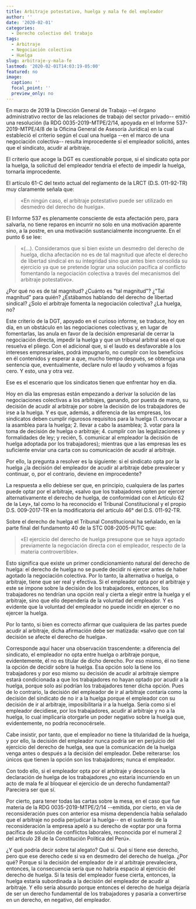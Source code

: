 ```yaml
---
title: Arbitraje potestativo, huelga y mala fe del empleador
author: ''
date: '2020-02-01'
categories:
  - Derecho colectivo del trabajo
tags:
  - Arbitraje
  - Negociación colectiva
  - Huelga
slug: arbitraje-y-mala-fe
lastmod: '2020-02-01T14:03:19-05:00'
featured: no
image:
  caption: ''
  focal_point: ''
  preview_only: no
---
```

En marzo de 2019 la Dirección General de Trabajo --el órgano administrativo rector de las relaciones de trabajo del sector privado-- emitió una resolución (la RDG 0035-2019-MTPE/2/14, apoyada en el Informe 537-2019-MTPE/4/8 de la Oficina General de Asesoría Jurídica) en la cual estableció el criterio según el cual una huelga --en el marco de una negociación colectiva-- resulta improcedente si el empleador solicitó, antes que el sindicato, acudir al arbitraje. 

El criterio que acoge la DGT es cuestionable porque, si el sindicato opta por la huelga, la solicitud del empleador tendría el efecto de impedir la huelga, tornarla improcedente.

El artículo 61-C del texto actual del reglamento de la LRCT (D.S. 011-92-TR) muy claramente señala que:

> «En ningún caso, el arbitraje potestativo puede ser utilizado en desmedro del derecho de huelga».

El Informe 537 es plenamente consciente de esta afectación pero, para salvarla, no tiene reparos en incurrir no solo en una motivación aparente sino, a la postre, en una motivación sustancialmente incongruente. En el punto 6 se lee:

> «(...). Consideramos que si bien existe un desmedro del derecho de huelga, dicha afectación no es de tal magnitud que afecte el derecho de libertad sindical en su integridad sino que antes bien consolida su ejercicio ya que se pretende lograr una solución pacífica al conflicto fomentando la negociación colectiva a través del mecanismos del arbitraje potestativo».

¿Por qué no es de tal magnitud? ¿Cuánto es "tal magnitud"? ¿"Tal magnitud" para quién? ¿Estábamos hablando del derecho de libertad sindical? ¿Solo el arbitraje fomenta la negociación colectiva? ¿La huelga, no?

Este criterio de la DGT, apoyado en el curioso informe, se traduce, hoy en día, en un obstáculo en las negociaciones colectivas y, en lugar de fomentarlas, las anula en favor de la decisión empresarial de cerrar la negociación directa, impedir la huelga y que un tribunal arbitral sea el que resuelva el pliego. Con el adicional que, si el laudo es desfavorable a los intereses empresariales, podrá impugnarlo, no cumplir con los beneficios en él contenidos y esperar a que, mucho tiempo después, se obtenga una sentencia que, eventualmente, declare nulo el laudo y volvamos a fojas cero. Y esto, una y otra vez. 

Ese es el escenario que los sindicatos tienen que enfrentar hoy en día.

Hoy en día las empresas están empezando a derivar la solución de las negociaciones colectivas a los arbitrajes, ganando, por puesta de mano, su decisión de acudir al arbitraje por sobre la decisión de los trabajadores de irse a la huelga. Y es que, además, a diferencia de las empresas, los sindicatos deben cumplir rigurosos requisitos para la huelga (1. convocar a la asamblea para la huelga; 2. llevar a cabo la asamblea; 3. votar para la toma de decisión de huelga o arbitraje; 4. cumplir con las legalizaciones y formalidades de ley; y recién, 5. comunicar al empleador la decisión de huelga adoptada por los trabajadores); mientras que a las empresas les es suficiente enviar una carta con su comunicación de acudir al arbitraje.

Por ello, la pregunta a resolver es la siguiente: si el sindicato opta por la huelga ¿la decisión del empleador de acudir al arbitraje debe prevalecer y continuar, o, por el contrario, deviene en improcedente?

La respuesta a ello debiese ser que, en principio, cualquiera de las partes puede optar por el arbitraje, «salvo que los trabajadores opten por ejercer alternativamente el derecho de huelga, de conformidad con el Artículo 62 de la Ley», tal como lo ha reconocido el Tribunal Constitucional y el propio D.S. 009-2017-TR en la modificatoria del artículo 46° del D.S. 011-92-TR.

Sobre el derecho de huelga el Tribunal Constitucional ha señalado, en la parte final del fundamento 40 de la STC 008-2005-PI/TC que:

> «El ejercicio del derecho de huelga presupone que se haya agotado previamente la negociación directa con el empleador, respecto de la materia controvertible».

Esto significa que existe un primer condicionamiento natural del derecho de huelga: el derecho de huelga no se puede decidir ni ejercer antes de haber agotado la negociación colectiva. Por lo tanto, la alternativa o huelga, o arbitraje, tiene que ser real y efectiva. Si el empleador opta por el arbitraje y este se impone sobre la decisión de los trabajadores, entonces, los trabajadores no tendrían una opción real y cierta a elegir entre la huelga y el arbitraje, sino que ello dependería de la voluntad del empleador. Y es evidente que la voluntad del empleador no puede incidir en ejercer o no ejercer la huelga.

Por lo tanto, si bien es correcto afirmar que cualquiera de las partes puede acudir al arbitraje, dicha afirmación debe ser matizada: «salvo que con tal decisión se afecte el derecho de huelga».

Corresponde aquí hacer una observación trascendente: a diferencia del sindicato, el empleador no opta entre huelga o arbitraje porque, evidentemente, él no es titular de dicho derecho. Por eso mismo, él no tiene la opción de decidir sobre la huelga. Esa opción solo la tiene los trabajadores y por eso mismo su decisión de acudir al arbitraje siempre estará condicionada a que los trabajadores no hayan optado por acudir a la huelga, porque solo así podrían los trabajadores tener dicha opción. Pues de lo contrario, la decisión del empleador de ir al arbitraje contaría como la decisión del sindicato de no ir a la huelga porque el empleador con su decisión de ir al arbitraje, imposibilitaría ir a la huelga. Sería como si el empleador decidiese, por los trabajadores, acudir al arbitraje y no a la huelga, lo cual implicaría otorgarle un poder negativo sobre la huelga que, evidentemente, no podría reconocérsele.

Cabe insistir, por tanto, que el empleador no tiene la titularidad de la huelga, y por ello, la decisión del empleador nunca podría ser en perjuicio del ejercicio del derecho de huelga, sea que la comunicación de la huelga venga antes o después a la decisión del empleador. Debe reiterarse: los únicos que tienen la opción son los trabajadores; nunca el empleador.

Con todo ello, si el empleador opta por el arbitraje y desconoce la declaración de huelga de los trabajadores ¿no estaría incurriendo en un acto de mala fe al bloquear el ejercicio de un derecho fundamental? Pareciera ser que sí.

Por cierto, para tener todas las cartas sobre la mesa, en el caso que fue materia de la RDG 0035-2019-MTPE/2/14 --emitida, por cierto, en vía de reconsideración pues con anterior esa misma dependencia había señalado que el arbitraje no podía perjudicar la huelga-- en el sustento de la reconsideración la empresa apeló a su derecho de «optar por una forma pacífica de solución de conflictos laborales, reconocida por el numeral 2 del artículo 28 de la Constitución Política del Perú». 

¿Y qué podría decir sobre tal alegato? Qué sí. Qué sí tiene ese derecho, pero que ese derecho cede si va en desmedro del derecho de huelga. ¿Por qué? Porque si la decisión del empleador de ir al arbitraje prevaleciera, entonces, la consecuencia sería que no habría espacio al ejercicio del derecho de huelga. Si la tesis del empleador fuese cierta, entonces, la huelga estaría subordinada a la decisión del empleador de acudir al arbitraje. Y ello sería absurdo porque entonces el derecho de huelga dejaría de ser un derecho fundamental de los trabajadores y pasaría a convertirse en un derecho, en negativo, del empleador.
